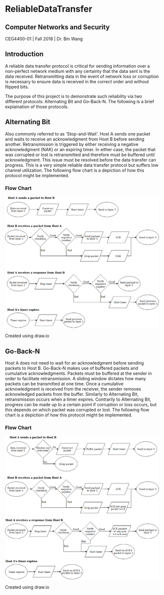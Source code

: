 # ReliableDataTransfer

## Computer Networks and Security
CEG4400-01 | Fall 2018 | Dr. Bin Wang

## Introduction
A reliable data transfer protocol is critical for sending information over a non-perfect network medium with any certainty that the data sent is the data received. Retransmitting data in the event of network loss or corruption is necessary to ensure data is received in the correct order and without flipped bits.

The purpose of this project is to demonstrate such reliability via two different protocols: Alternating Bit and Go-Back-N. The following is a brief explaination of those protocols.

## Alternating Bit
Also commonly referred to as 'Stop-and-Wait'. Host A sends one packet and waits to receive an acknowledgment from Host B before sending another. Retransmission is triggered by either receiving a negative acknowledgment (NAK) or an expiring timer. In either case, the packet that was corrupted or lost is retransmitted and therefore must be buffered until acknowledgment. This issue must be resolved before the data transfer can progress. This is a very simple reliable data transfer protocol but suffers low channel utilization. The following flow chart is a depiction of how this protocol might be implemented.


### Flow Chart
![Alt text](img/AlternatingBit.png?raw=true "Alternating Bit Flow Chart")


Created using draw.io

## Go-Back-N
Host A does not need to wait for an acknowledgment before sending packets to Host B. Go-Back-N makes use of buffered packets and cumulative acknowledgments. Packets must be buffered at the sender in order to facilitate retransmission. A sliding window dictates how many packets can be transmitted at one time. Once a cumulative acknowledgment is received from the receiver, the sender removes acknowledged packets from the buffer. Similarly to Alternating Bit, retransmission occurs when a timer expires. Contrarily to Alternating Bit, progress can be made up to a certain point if corruption or loss occurs, but this depends on which packet was corrupted or lost. The following flow chart is a depiction of how this protocol might be implemented.

### Flow Chart
![Alt text](img/GoBackN.png?raw=true "Alternating Bit Flow Chart")


Created using draw.io
